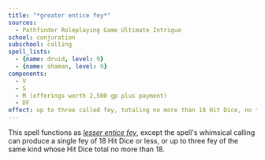 ```yaml
---
title: "*greater entice fey*"
sources:
  - Pathfinder Roleplaying Game Ultimate Intrigue
school: conjuration
subschool: calling
spell_lists:
  - {name: druid, level: 9}
  - {name: shaman, level: 9}
components:
  - V
  - S
  - M (offerings worth 2,500 gp plus payment)
  - DF
effect: up to three called fey, totaling no more than 18 Hit Dice, no two of which can appear more than 30 ft. apart
---
```


This spell functions as [*lesser entice fey*](/spells/lesser-entice-fey/), except the spell's whimsical calling can produce a single fey of 18 Hit Dice or less, or up to three fey of the same kind whose Hit Dice total no more than 18.

